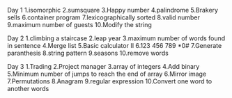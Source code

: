 Day 1
1.isomorphic
2.sumsquare
3.Happy number
4.palindrome
5.Brakery sells
6.container program
7.lexicographically sorted
8.valid number
9.maximum number of guests
10.Modify the string 
   
Day 2
1.climbing a staircase
2.leap year
3.maximum number of words found in sentence
4.Merge list
5.Basic calculator II
6.123 456 789 *0#
7.Generate paranthesis
8.string pattern
9.seasons
10.remove words
       
 Day 3
 1.Trading
 2.Project manager
 3.array of integers
 4.Add binary
 5.Minimum number of jumps to reach the end of array
 6.Mirror image
 7.Permutations
 8.Anagram
 9.regular expression
 10.Convert one word to another words

